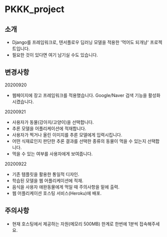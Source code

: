 # PKKK_project

## 소개
  - Django를 프레임워크로, 텐서플로우 딥러닝 모델을 적용한 '먹어도 되개냥' 프로젝트입니다.
  - 필요한 것이 있다면 여기 남기실 수도 있습니다. 

## 변경사항
  20200920
  - 웹페이지에 장고 프레임워크를 적용했습니다. Google/Naver 검색 기능을 활성화시켰습니다.
  
  20200921 
  - 사용자가 동물(강아지/고양이)을 선택합니다.
  - 추론 모델을 어플리케이션에 적재합니다.
  - 사용자가 찍거나 올린 이미지를 추론 모델에게 입력시킵니다.
  - 어떤 식재료인지 판단한 추론 결과를 선택한 종류의 동물이 먹을 수 있는지 선택합니다.
  - 먹을 수 있는 여부를 사용자에게 보여줍니다.
  
  20200922
  - 기존 템플릿을 활용한 통일적 디자인.
  - 학습된 모델을 웹 어플리케이션에 적재.
  - 음식을 사용자 애완동물에게 먹일 때 주의사항을 밑에 출력.
  - 웹 어플리케이션 호스팅 서비스(Heroku)에 배포.

## 주의사항
  - 현재 호스팅에서 제공하는 자원(메모리 500MB) 한계로 한번에 1분씩 접속해주세요.
